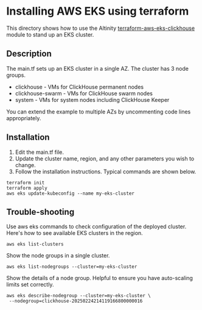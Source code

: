 # Installing AWS EKS using terraform

This directory shows how to use the Altinity 
[terraform-aws-eks-clickhouse](https://github.com/Altinity/terraform-aws-eks-clickhouse)
module to stand up an EKS cluster. 

## Description

The main.tf sets up an EKS cluster in a single AZ. The cluster has 
3 node groups. 

* clickhouse - VMs for ClickHouse permanent nodes
* clickhouse-swarm - VMs for ClickHouse swarm nodes
* system - VMs for system nodes including ClickHouse Keeper

You can extend the example to multiple AZs by uncommenting code lines
appropriately. 

## Installation

1. Edit the main.tf file. 
2. Update the cluster name, region, and any other parameters you wish to change. 
3. Follow the installation instructions. Typical commands are shown below. 

```
terraform init
terraform apply
aws eks update-kubeconfig --name my-eks-cluster 
```

## Trouble-shooting

Use aws eks commands to check configuration of the deployed cluster. 
Here's how to see available EKS clusters in the region. 

```
aws eks list-clusters
```

Show the node groups in a single cluster. 

```
aws eks list-nodegroups --cluster=my-eks-cluster
```

Show the details of a node group. Helpful to ensure you have auto-scaling 
limits set correctly. 
```
aws eks describe-nodegroup --cluster=my-eks-cluster \
 --nodegroup=clickhouse-20250224214119166800000016
```

